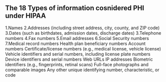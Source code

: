 ## The 18 Types of information cosnidered PHI under HIPAA
1.Names
2.Addresses (including street address, city, county, and ZIP code)
3.Dates (such as birthdates, admission dates, discharge dates)
3.Telephone numbers
4.Fax numbers
5.Email addresses
6.Social Security numbers
7.Medical record numbers
Health plan beneficiary numbers
Account numbers
Certificate/license numbers (e.g., medical license, vehicle license)
Vehicle identifiers and serial numbers, including license plate numbers
Device identifiers and serial numbers
Web URLs
IP addresses
Biometric identifiers (e.g., fingerprints, retinal scans)
Full-face photographs and comparable images
Any other unique identifying number, characteristic, or code

